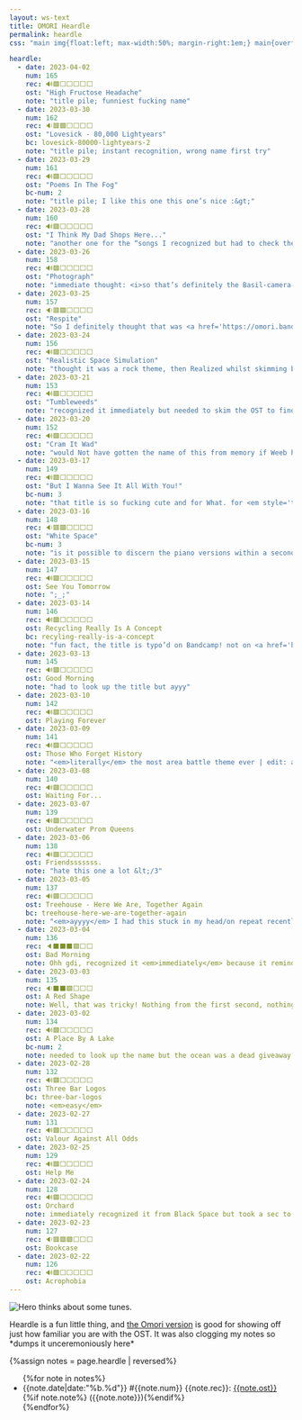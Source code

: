 ```yaml
---
layout: ws-text
title: OMORI Heardle
permalink: heardle
css: "main img{float:left; max-width:50%; margin-right:1em;} main{overflow:auto;} header.box{padding:.5em 1em;} .h-title{font-weight:bold; display:inline-block;} main li{margin:.5em 0;} li span{display:inline-block;}"

heardle:
  - date: 2023-04-02
    num: 165
    rec: 🔊🟩⬜️⬜️⬜️⬜️⬜️
    ost: "High Fructose Headache"
    note: "title pile; funniest fucking name"
  - date: 2023-03-30
    num: 162
    rec: 🔉🟥🟩⬜️⬜️⬜️⬜️
    ost: "Lovesick - 80,000 Lightyears"
    bc: lovesick-80000-lightyears-2
    note: "title pile; instant recognition, wrong name first try"
  - date: 2023-03-29
    num: 161
    rec: 🔊🟩⬜️⬜️⬜️⬜️⬜️
    ost: "Poems In The Fog"
    bc-num: 2
    note: "title pile; I like this one this one’s nice :&gt;"
  - date: 2023-03-28
    num: 160
    rec: 🔊🟩⬜️⬜️⬜️⬜️⬜️
    ost: "I Think My Dad Shops Here..."
    note: "another one for the “songs I recognized but had to check the name of” pile"
  - date: 2023-03-26
    num: 158
    rec: 🔊🟩⬜️⬜️⬜️⬜️⬜️
    ost: "Photograph"
    note: "immediate thought: <i>so that’s definitely the Basil-camera-cutscene track but what the hell is it called</i>. &gt;&nbsp;skims bandcamp &gt;&nbsp;the title …<em>That Said</em> I do not ever remember hearing it with piano?? was that the one cutscene where Basil turns around ominously"
  - date: 2023-03-25
    num: 157
    rec: 🔉🟥🟩⬜️⬜️⬜️⬜️
    ost: "Respite"
    note: "So I definitely thought that was <a href='https://omori.bandcamp.com/track/calm'>Calm</a>, partially because Weeb (whose day changes ahead of mine) was convinced it was Black&nbsp;Space but also it definitely does sound like “Calm”. <em>curious.</em> but after getting that wrong, didn’t even keep listening; just went “.&nbsp;.&nbsp;.&nbsp;? <em style='text-transform:uppercase;font-style:normal;'>oh <a href='https://piped.video/watch?v=X9H41sI96hU'>silencio</a></em>”"
  - date: 2023-03-24
    num: 156
    rec: 🔊🟩⬜️⬜️⬜️⬜️⬜️
    ost: "Realistic Space Simulation"
    note: "thought it was a rock theme, then Realized whilst skimming bandcamp"
  - date: 2023-03-21
    num: 153
    rec: 🔊🟩⬜️⬜️⬜️⬜️⬜️
    ost: "Tumbleweeds"
    note: "recognized it immediately but needed to skim the OST to find the name… A+ extremely fitting title"
  - date: 2023-03-20
    num: 152
    rec: 🔊🟩⬜️⬜️⬜️⬜️⬜️
    ost: "Cram It Wad"
    note: "would Not have gotten the name of this from memory if Weeb hadn’t quizzed me on it recently, ayyy"
  - date: 2023-03-17
    num: 149
    rec: 🔊🟩⬜️⬜️⬜️⬜️⬜️
    ost: "But I Wanna See It All With You!"
    bc-num: 3
    note: "that title is so fucking cute and for What. for <em style='text-transform:uppercase;'>what!!!</em>"
  - date: 2023-03-16
    num: 148
    rec: 🔉🟥🟩⬜️⬜️⬜️⬜️
    ost: "White Space"
    bc-num: 3
    note: "is it possible to discern the piano versions within a second, I wonder?"
  - date: 2023-03-15
    num: 147
    rec: 🔊🟩⬜️⬜️⬜️⬜️⬜️
    ost: See You Tomorrow
    note: ";_;"
  - date: 2023-03-14
    num: 146
    rec: 🔊🟩⬜️⬜️⬜️⬜️⬜️
    ost: Recycling Really Is A Concept
    bc: recyling-really-is-a-concept
    note: "fun fact, the title is typo’d on Bandcamp! not on <a href='https://piped.video/watch?v=nlIMTln7ZGI'>the YouTube upload</a> though so it looks like a genuine oversight"
  - date: 2023-03-13
    num: 145
    rec: 🔊🟩⬜️⬜️⬜️⬜️⬜️
    ost: Good Morning
    note: "had to look up the title but ayyy"
  - date: 2023-03-10
    num: 142
    rec: 🔊🟩⬜️⬜️⬜️⬜️⬜️
    ost: Playing Forever
  - date: 2023-03-09
    num: 141
    rec: 🔊🟩⬜️⬜️⬜️⬜️⬜️
    ost: Those Who Forget History
    note: "<em>literally</em> the most area battle theme ever | edit: also, the irony of me continually forgetting the last word of the title,,,"
  - date: 2023-03-08
    num: 140
    rec: 🔊🟩⬜️⬜️⬜️⬜️⬜️
    ost: Waiting For...
  - date: 2023-03-07
    num: 139
    rec: 🔊🟩⬜️⬜️⬜️⬜️⬜️
    ost: Underwater Prom Queens
  - date: 2023-03-06
    num: 138
    rec: 🔊🟩⬜️⬜️⬜️⬜️⬜️
    ost: Friendsssssss.
    note: "hate this one a lot &lt;/3"
  - date: 2023-03-05
    num: 137
    rec: 🔊🟩⬜️⬜️⬜️⬜️⬜️
    ost: Treehouse - Here We Are, Together Again
    bc: treehouse-here-we-are-together-again
    note: "<em>ayyyy</em> I had this stuck in my head/on repeat recently!"
  - date: 2023-03-04
    num: 136
    rec: 🔈⬛️⬛️⬛️🟩⬜️⬜️
    ost: Bad Morning
    note: Ohh gdi, recognized it <em>immediately</em> because it reminds me of <i>deltarune</i>. No clue when it played, though; third section rang more of a bell but still not specific enough. Took <em>ages</em> to find it in the OST after that >:V
  - date: 2023-03-03
    num: 135
    rec: 🔉⬛️⬛️🟩⬜️⬜️⬜️
    ost: A Red Shape
    note: Well, that was tricky! Nothing from the first second, nothing <em>recognizable</em> from the second, and at the third try I just speedran everything short from the OST. (Along the way, discovered that cursed Something battle theme is indeed on the OST (wiki fails again there); it's <a href="https://omori.bandcamp.com/track/fade">#066 Fade</a>.)
  - date: 2023-03-02
    num: 134
    rec: 🔊🟩⬜️⬜️⬜️⬜️⬜️
    ost: A Place By A Lake
    bc-num: 2
    note: needed to look up the name but the ocean was a dead giveaway
  - date: 2023-02-28
    num: 132
    rec: 🔊🟩⬜️⬜️⬜️⬜️⬜️
    ost: Three Bar Logos
    bc: three-bar-logos
    note: <em>easy</em>
  - date: 2023-02-27
    num: 131
    rec: 🔊🟩⬜️⬜️⬜️⬜️⬜️
    ost: Valour Against All Odds
  - date: 2023-02-25
    num: 129
    rec: 🔊🟩⬜️⬜️⬜️⬜️⬜️
    ost: Help Me
  - date: 2023-02-24
    num: 128
    rec: 🔊🟩⬜️⬜️⬜️⬜️⬜️
    ost: Orchard
    note: immediately recognized it from Black Space but took a sec to remember the name
  - date: 2023-02-23
    num: 127
    rec: 🔉🟥🟥🟩⬜️⬜️⬜️
    ost: Bookcase
  - date: 2023-02-22
    num: 126
    rec: 🔊🟩⬜️⬜️⬜️⬜️⬜️
    ost: Acrophobia
---
```

<img src="{%include url.html%}/assets/img/misc/herothonk.png" alt="Hero thinks about some tunes." title="Hero thinks about some tunes."/>

Heardle is a fun little thing, and [the <span class="omo">Omori</span> version](https://omori-heardle-2-5.glitch.me/) is good for showing off just how familiar you are with the OST. It was also clogging my notes so \*dumps it unceremoniously here\*

{%assign notes = page.heardle | reversed%}
<ul>{%for note in notes%}<li><span>{{note.date|date:"%b.%d"}}</span> #{{note.num}} <span>{{note.rec}}</span>: <span><a href="https://omori.bandcamp.com/track/{%if note.bc%}{{note.bc}}{%else%}{{note.ost|downcase|replace:' ','-'|remove:'.'|remove:','|remove:'!'}}{%if note.bc-num%}-{{note.bc-num}}{%endif%}{%endif%}" class="h-title">{{note.ost}}</a></span>{%if note.note%} ({{note.note}}){%endif%}</li>{%endfor%}</ul>